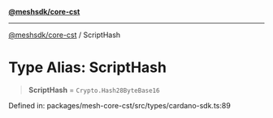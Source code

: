 [**@meshsdk/core-cst**](../README.md)

***

[@meshsdk/core-cst](../globals.md) / ScriptHash

# Type Alias: ScriptHash

> **ScriptHash** = `Crypto.Hash28ByteBase16`

Defined in: packages/mesh-core-cst/src/types/cardano-sdk.ts:89

